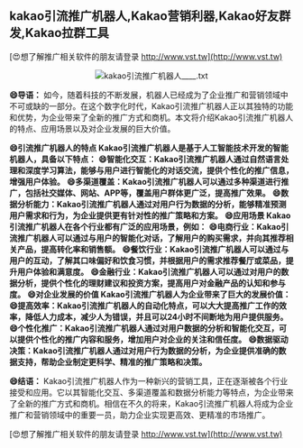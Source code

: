 ## **kakao引流推广机器人,Kakao营销利器,Kakao好友群发,Kakao拉群工具**

[😍想了解推广相关软件的朋友请登录 http://www.vst.tw](http://www.vst.tw)

 <center><img src="https://vst.tw/MP4/tuiguang/png/0.png" alt="kakao引流推广机器人____.txt"></center>

**😄导语：**
如今，随着科技的不断发展，机器人已经成为了企业推广和营销领域中不可或缺的一部分。在这个数字化时代，Kakao引流推广机器人正以其独特的功能和优势，为企业带来了全新的推广方式和商机。本文将介绍Kakao引流推广机器人的特点、应用场景以及对企业发展的巨大价值。

**😄引流推广机器人的特点 Kakao引流推广机器人是基于人工智能技术开发的智能机器人，具备以下特点：**
**😄智能化交互：Kakao引流推广机器人通过自然语言处理和深度学习算法，能够与用户进行智能化的对话交流，提供个性化的推广信息，增强用户体验。**
**😄多渠道覆盖：Kakao引流推广机器人可以通过多种渠道进行推广，包括社交媒体、网站、APP等，覆盖用户群体更广泛，提高推广效果。**
**😄数据分析能力：Kakao引流推广机器人通过对用户行为数据的分析，能够精准预测用户需求和行为，为企业提供更有针对性的推广策略和方案。**
**😄应用场景 Kakao引流推广机器人在各个行业都有广泛的应用场景，例如：**
**😄电商行业：Kakao引流推广机器人可以通过与用户的智能化对话，了解用户的购买需求，并向其推荐相关产品，提高转化率和销售额。**
**😄餐饮行业：Kakao引流推广机器人可以通过与用户的互动，了解其口味偏好和饮食习惯，并根据用户的需求推荐餐厅或菜品，提升用户体验和满意度。**
**😄金融行业：Kakao引流推广机器人可以通过对用户的数据分析，提供个性化的理财建议和投资方案，提高用户对金融产品的认知和参与度。**
**😄对企业发展的价值 Kakao引流推广机器人为企业带来了巨大的发展价值：**
**😄提高效率：Kakao引流推广机器人的自动化特点，可以大大提高推广工作的效率，降低人力成本，减少人为错误，并且可以24小时不间断地为用户提供服务。**
**😄个性化推广：Kakao引流推广机器人通过对用户数据的分析和智能化交互，可以提供个性化的推广内容和服务，增加用户对企业的关注和信任度。**
**😄数据驱动决策：Kakao引流推广机器人通过对用户行为数据的分析，为企业提供准确的数据支持，帮助企业制定更科学、精准的推广策略和决策。**

**😄结语：**
Kakao引流推广机器人作为一种新兴的营销工具，正在逐渐被各个行业接受和应用。它以其智能化交互、多渠道覆盖和数据分析能力等特点，为企业带来了全新的推广方式和商机。相信在不久的将来，Kakao引流推广机器人将成为企业推广和营销领域中的重要一员，助力企业实现更高效、更精准的市场推广。

[😍想了解推广相关软件的朋友请登录 http://www.vst.tw](http://www.vst.tw)



